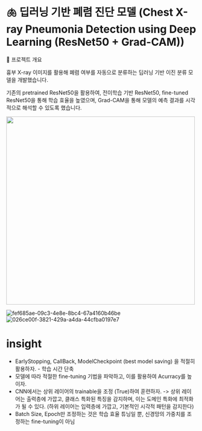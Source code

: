 # 🫁 딥러닝 기반 폐렴 진단 모델 (Chest X-ray Pneumonia Detection using Deep Learning (ResNet50 + Grad-CAM))

📌 프로젝트 개요

흉부 X-ray 이미지를 활용해 폐렴 여부를 자동으로 분류하는 딥러닝 기반 이진 분류 모델을 개발했습니다.

기존의 pretrained ResNet50을 활용하여, 전이학습 기반 ResNet50, fine-tuned ResNet50을 통해 학습 효율을 높였으며, Grad-CAM을 통해 모델의 예측 결과를 시각적으로 해석할 수 있도록 했습니다.

<img src="https://github.com/user-attachments/assets/8df53b3d-681f-4f92-8538-eaad42521c9f" width="500" height="500">

![fef685ae-09c3-4e8e-8bc4-67a4160b46be](https://github.com/user-attachments/assets/1155b95b-e52a-4b88-91e5-9da9b869a4e4)
![026ce00f-3821-429a-a4da-44cfba0197e7](https://github.com/user-attachments/assets/6acd185c-9380-4e72-8f86-cbdb38eef6e8)




# insight

* EarlyStopping, CallBack, ModelCheckpoint (best model saving) 을 적절히 활용하자. - 학습 시간 단축
* 모델에 따라 적절한 fine-tuning 기법을 파악하고, 이를 활용하여 Acurracy를 높이자.
* CNN에서는 상위 레이어의 trainable을 조정 (True)하여 훈련하자. -> 상위 레이어는 출력층에 가깝고, 클래스 특화된 특징을 감지하며, 이는 도메인 특화에 최적화가 될 수 있다. (하위 레이어는 입력층에 가깝고, 기본적인 시각적 패턴을 감지한다)
* Batch Size, Epoch만 조정하는 것은 학습 효율 튜닝일 뿐, 신경망의 가중치를 조정하는 fine-tuning이 아님
